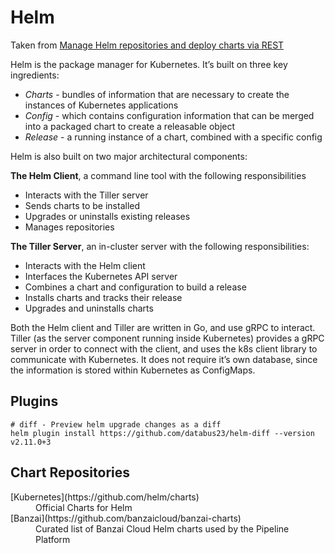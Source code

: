 # Helm

Taken from [Manage Helm repositories and deploy charts via REST][1]

Helm is the package manager for Kubernetes. It’s built on three key ingredients:

* _Charts_ - bundles of information that are necessary to create the instances of Kubernetes applications
* _Config_ - which contains configuration information that can be merged into a packaged chart to create a releasable object
* _Release_ - a running instance of a chart, combined with a specific config

Helm is also built on two major architectural components:

**The Helm Client**, a command line tool with the following responsibilities

* Interacts with the Tiller server
* Sends charts to be installed
* Upgrades or uninstalls existing releases
* Manages repositories

**The Tiller Server**, an in-cluster server with the following responsibilities:

* Interacts with the Helm client
* Interfaces the Kubernetes API server
* Combines a chart and configuration to build a release
* Installs charts and tracks their release
* Upgrades and uninstalls charts

Both the Helm client and Tiller are written in Go, and use gRPC to interact. Tiller (as the server component running inside Kubernetes) provides a gRPC server in order to connect with the client, and uses the k8s client library to communicate with Kubernetes. It does not require it’s own database, since the information is stored within Kubernetes as ConfigMaps.

## Plugins

```
# diff - Preview helm upgrade changes as a diff
helm plugin install https://github.com/databus23/helm-diff --version v2.11.0+3
```

## Chart Repositories

<dl>
<dt>[Kubernetes](https://github.com/helm/charts)</dt>
<dd>Official Charts for Helm</dd>

<dt>[Banzai](https://github.com/banzaicloud/banzai-charts)</dt>
<dd>Curated list of Banzai Cloud Helm charts used by the Pipeline Platform</dd>
</dl>

[1]:https://banzaicloud.com/blog/helm-rest-api/